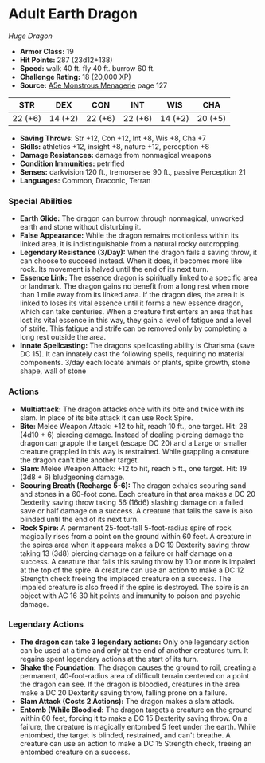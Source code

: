 # Adult Earth Dragon

*Huge* *Dragon*

- **Armor Class:** 19
- **Hit Points:** 287 (23d12+138)
- **Speed:** walk 40 ft. fly 40 ft. burrow 60 ft.
- **Challenge Rating:** 18 (20,000 XP)
- **Source:** [A5e Monstrous Menagerie](https://enpublishingrpg.com/products/level-up-monstrous-menagerie-a5e) page 127

| STR | DEX | CON | INT | WIS | CHA |
| --- | --- | --- | --- | --- | --- |
| 22 (+6) | 14 (+2) | 22 (+6) | 22 (+6) | 14 (+2) | 20 (+5) |

- **Saving Throws**: Str +12, Con +12, Int +8, Wis +8, Cha +7
- **Skills:** athletics +12, insight +8, nature +12, perception +8
- **Damage Resistances:** damage from nonmagical weapons
- **Condition Immunities:** petrified
- **Senses:** darkvision 120 ft., tremorsense 90 ft., passive Perception 21
- **Languages:** Common, Draconic, Terran

### Special Abilities

- **Earth Glide:** The dragon can burrow through nonmagical, unworked earth and stone without disturbing it.
- **False Appearance:** While the dragon remains motionless within its linked area, it is indistinguishable from a natural rocky outcropping.
- **Legendary Resistance (3/Day):** When the dragon fails a saving throw, it can choose to succeed instead. When it does, it becomes more like rock. Its movement is halved until the end of its next turn.
- **Essence Link:** The essence dragon is spiritually linked to a specific area or landmark. The dragon gains no benefit from a long rest when more than 1 mile away from its linked area. If the dragon dies, the area it is linked to loses its vital essence until it forms a new essence dragon, which can take centuries. When a creature first enters an area that has lost its vital essence in this way, they gain a level of fatigue and a level of strife. This fatigue and strife can be removed only by completing a long rest outside the area.
- **Innate Spellcasting:** The dragons spellcasting ability is Charisma (save DC 15). It can innately cast the following spells, requiring no material components. 3/day each:locate animals or plants, spike growth, stone shape, wall of stone

### Actions

- **Multiattack:** The dragon attacks once with its bite and twice with its slam. In place of its bite attack  it can use Rock Spire.
- **Bite:** Melee Weapon Attack: +12 to hit, reach 10 ft., one target. Hit: 28 (4d10 + 6) piercing damage. Instead of dealing piercing damage  the dragon can grapple the target (escape DC 20)  and a Large or smaller creature grappled in this way is restrained. While grappling a creature  the dragon can't bite another target.
- **Slam:** Melee Weapon Attack: +12 to hit, reach 5 ft., one target. Hit: 19 (3d8 + 6) bludgeoning damage.
- **Scouring Breath (Recharge 5-6):** The dragon exhales scouring sand and stones in a 60-foot cone. Each creature in that area makes a DC 20 Dexterity saving throw  taking 56 (16d6) slashing damage on a failed save or half damage on a success. A creature that fails the save is also blinded until the end of its next turn.
- **Rock Spire:** A permanent  25-foot-tall  5-foot-radius spire of rock magically rises from a point on the ground within 60 feet. A creature in the spires area when it appears makes a DC 19 Dexterity saving throw  taking 13 (3d8) piercing damage on a failure or half damage on a success. A creature that fails this saving throw by 10 or more is impaled at the top of the spire. A creature can use an action to make a DC 12 Strength check  freeing the implaced creature on a success. The impaled creature is also freed if the spire is destroyed. The spire is an object with AC 16  30 hit points and immunity to poison and psychic damage.



### Legendary Actions

- **The dragon can take 3 legendary actions:** Only one legendary action can be used at a time and only at the end of another creatures turn. It regains spent legendary actions at the start of its turn.
- **Shake the Foundation:** The dragon causes the ground to roil, creating a permanent, 40-foot-radius area of difficult terrain centered on a point the dragon can see. If the dragon is bloodied, creatures in the area make a DC 20 Dexterity saving throw, falling prone on a failure.
- **Slam Attack (Costs 2 Actions):** The dragon makes a slam attack.
- **Entomb (While Bloodied:** The dragon targets a creature on the ground within 60 feet, forcing it to make a DC 15 Dexterity saving throw. On a failure, the creature is magically entombed 5 feet under the earth. While entombed, the target is blinded, restrained, and can't breathe. A creature can use an action to make a DC 15 Strength check, freeing an entombed creature on a success.
